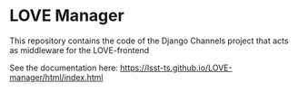 # LOVE Manager

This repository contains the code of the Django Channels project that acts as middleware for the LOVE-frontend

See the documentation here: https://lsst-ts.github.io/LOVE-manager/html/index.html
